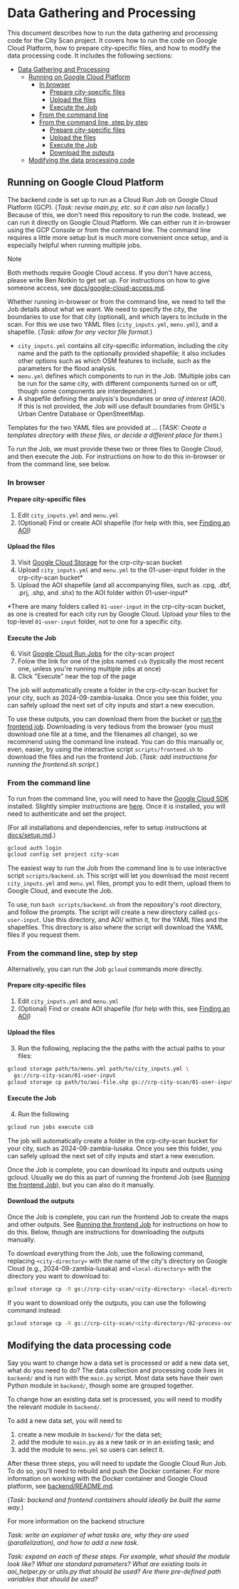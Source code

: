# Data Gathering and Processing

This document describes how to run the data gathering and processing code for the City Scan project. It covers how to run the code on Google Cloud Platform, how to prepare city-specific files, and how to modify the data processing code. It includes the following sections:

- [Data Gathering and Processing](#data-gathering-and-processing)
  - [Running on Google Cloud Platform](#running-on-google-cloud-platform)
    - [In browser](#in-browser)
      - [Prepare city-specific files](#prepare-city-specific-files)
      - [Upload the files](#upload-the-files)
      - [Execute the Job](#execute-the-job)
    - [From the command line](#from-the-command-line)
    - [From the command line, step by step](#from-the-command-line-step-by-step)
      - [Prepare city-specific files](#prepare-city-specific-files-1)
      - [Upload the files](#upload-the-files-1)
      - [Execute the Job](#execute-the-job-1)
      - [Download the outputs](#download-the-outputs)
  - [Modifying the data processing code](#modifying-the-data-processing-code)


## Running on Google Cloud Platform

The backend code is set up to run as a Cloud Run Job on Google Cloud Platform (GCP). (_Task: revise main.py, etc. so it can also run locally._) Because of this, we don't need this repository to run the code. Instead, we can run it directly on Google Cloud Platform. We can either run it in-browser using the GCP Console or from the command line. The command line requires a little more setup but is much more convenient once setup, and is especially helpful when running multiple jobs.

> [!NOTE]  
> Both methods require Google Cloud access. If you don't have access, please write Ben Notkin to get set up. For instructions on how to give someone access, see [docs/google-cloud-access.md](google-cloud-access.md).

Whether running in-browser or from the command line, we need to tell the Job details about what we want. We need to specify the city, the boundaries to use for that city (optional), and which layers to include in the scan. For this we use two YAML files (`city_inputs.yml`, `menu.yml`), and a shapefile. (_Task: allow for any vector file format._)

- `city_inputs.yml` contains all city-specific information, including the city name and the path to the optionally provided shapefile; it also includes other options such as which OSM features to include, such as the parameters for the flood analysis.
- `menu.yml` defines which components to run in the Job. (Multiple jobs can be run for the same city, with different components turned on or off, though some components are interdependent.)
- A shapefile defining the analysis's boundaries or _area of interest_ (AOI). If this is not provided, the Job will use default boundaries from GHSL's Urban Centre Database or OpenStreetMap.

Templates for the two YAML files are provided at … (_TASK: Create a templates directory with these files, or decide a different place for them._)

To run the Job, we must provide these two or three files to Google Cloud, and then execute the Job. For instructions on how to do this in-browser or from the command line, see below.

### In browser

#### Prepare city-specific files

1. Edit `city_inputs.yml` and `menu.yml`
2. (Optional) Find or create AOI shapefile (for help with this, see [Finding an AOI](finding-aoi.md))

#### Upload the files

3. Visit [Google Cloud Storage](https://console.cloud.google.com/storage/browser/crp-city-scan/01-user-input) for the crp-city-scan bucket
4. Upload `city_inputs.yml` and `menu.yml` to the 01-user-input folder in the crp-city-scan bucket\* 
5. Upload the AOI shapefile (and all accompanying files, such as .cpg, .dbf, .prj, .shp, and .shx) to the AOI folder within 01-user-input\*

\*There are many folders called `01-user-input` in the crp-city-scan bucket, as one is created for each city run by Google Cloud. Upload your files to the top-level `01-user-input` folder, not to one for a specific city.

#### Execute the Job

6. Visit [Google Cloud Run Jobs](https://console.cloud.google.com/run/jobs) for the city-scan project
7. Folow the link for one of the jobs named `csb` (typically the most recent one, unless you're running multiple jobs at once)
8. Click "Execute" near the top of the page
 
The job will automatically create a folder in the crp-city-scan bucket for your city, such as 2024-09-zambia-lusaka. Once you see this folder, you can safely upload the next set of city inputs and start a new execution.

To use these outputs, you can download them from the bucket or [run the frontend job](TK). Downloading is very tedious from the browser (you must download one file at a time, and the filenames all change), so we recommend using the command line instead. You can do this manually or, even, easier, by using the interactive script `scripts/frontend.sh` to download the files and run the frontend Job. (_Task: add instructions for running the frontend.sh script._) 

### From the command line

To run from the command line, you will need to have the [Google Cloud SDK](https://cloud.google.com/sdk/docs/install) installed. Slightly simpler instructions are [here](https://cloud.google.com/sdk/docs/downloads-interactive). Once it is installed, you will need to authenticate and set the project.

(For all installations and dependencies, refer to setup instructions at [docs/setup.md](setup.md).)

```bash
gcloud auth login
gcloud config set project city-scan
```

The easiest way to run the Job from the command line is to use interactive script `scripts/backend.sh`. This script will let you download the most recent `city_inputs.yml` and `menu.yml` files, prompt you to edit them, upload them to Google Cloud, and execute the Job.

To use, run `bash scripts/backend.sh` from the repository's root directory, and follow the prompts. The script will create a new directory called `gcs-user-input`. Use this directory, and AOI/ within it, for the YAML files and the shapefiles. This directory is also where the script will download the YAML files if you request them.

### From the command line, step by step

Alternatively, you can run the Job `gcloud` commands more directly.

#### Prepare city-specific files

1. Edit `city_inputs.yml` and `menu.yml`
2. (Optional) Find or create AOI shapefile (for help with this, see [Finding an AOI](finding-aoi.md))

#### Upload the files

3. Run the following, replacing the the paths with the actual paths to your files:
   
```bash
gcloud storage path/to/menu.yml path/to/city_inputs.yml \
  gs://crp-city-scan/01-user-input
gcloud storage cp path/to/aoi-file.shp gs://crp-city-scan/01-user-input/AOI
```

#### Execute the Job

4. Run the following

```bash
gcloud run jobs execute csb
```

The job will automatically create a folder in the crp-city-scan bucket for your city, such as 2024-09-zambia-lusaka. Once you see this folder, you can safely upload the next set of city inputs and start a new execution.

Once the Job is complete, you can download its inputs and outputs using gcloud. Usually we do this as part of running the frontend Job (see [Running the frontend Job](frontend.md)), but you can also do it manually.

#### Download the outputs
 
Once the Job is complete, you can run the frontend Job to create the maps and other outputs. See [Running the frontend Job](frontend.md) for instructions on how to do this. Below, though are instructions for downloading the outputs manually.

To download everything from the Job, use the following command, replacing `<city-directory>` with the name of the city's directory on Google Cloud (e.g., 2024-09-zambia-lusaka) and `<local-directory>` with the directory you want to download to:

```bash
gcloud storage cp -R gs://crp-city-scan/<city-directory> <local-directory>
```

If you want to download only the outputs, you can use the following command instead:

```bash
gcloud storage cp -R gs://crp-city-scan/<city-directory>/02-process-output <local-directory>
```

## Modifying the data processing code

Say you want to change how a data set is processed or add a new data set, what do you need to do? The data collection and processing code lives in `backend/` and is run with the `main.py` script. Most data sets have their own Python module in `backend/`, though some are grouped together.

To change how an existing data set is processed, you will need to modify the relevant module in `backend/`.

To add a new data set, you will need to 
1. create a new module in `backend/` for the data set;
2. add the module to `main.py` as a new task or in an existing task; and
3. add the module to `menu.yml` so users can select it.

After these three steps, you will need to update the Google Cloud Run Job. To do so, you'll need to rebuild and push the Docker container. For more information on working with the Docker container and Google Cloud platform, see [backend/README.md](/backend/README.md).

(_Task: backend and frontend containers should ideally be built the same way._)

For more information on the backend structure

_Task: write an explainer of what tasks are, why they are used (parallelization), and how to add a new task._

_Task: expand on each of these steps. For example, what should the module look like? What are standard parameters? What are existing tools in aoi_helper.py or utils.py that should be used? Are there pre-defined path variables that should be used?_
